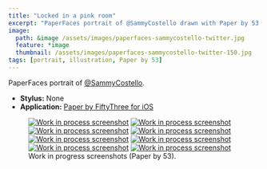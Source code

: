 ```yaml
---
title: "Locked in a pink room"
excerpt: "PaperFaces portrait of @SammyCostello drawn with Paper by 53 on an iPad."
image: 
  path: &image /assets/images/paperfaces-sammycostello-twitter.jpg 
  feature: *image
  thumbnail: /assets/images/paperfaces-sammycostello-twitter-150.jpg
tags: [portrait, illustration, Paper by 53]
---
```


PaperFaces portrait of <a href="http://twitter.com/SammyCostello">@SammyCostello</a>.

* **Stylus:** None
* **Application:** [Paper by FiftyThree for iOS](http://www.fiftythree.com/paper)

<figure class="half">
  <a href="{{ site.url }}/assets/images/paperfaces-sammycostello-process-1-lg.jpg"><img src="{{ site.url }}/assets/images/paperfaces-sammycostello-process-1-600.jpg" alt="Work in process screenshot"></a>
  <a href="{{ site.url }}/assets/images/paperfaces-sammycostello-process-2-lg.jpg"><img src="{{ site.url }}/assets/images/paperfaces-sammycostello-process-2-600.jpg" alt="Work in process screenshot"></a>
  <a href="{{ site.url }}/assets/images/paperfaces-sammycostello-process-3-lg.jpg"><img src="{{ site.url }}/assets/images/paperfaces-sammycostello-process-3-600.jpg" alt="Work in process screenshot"></a>
  <a href="{{ site.url }}/assets/images/paperfaces-sammycostello-process-4-lg.jpg"><img src="{{ site.url }}/assets/images/paperfaces-sammycostello-process-4-600.jpg" alt="Work in process screenshot"></a>
  <a href="{{ site.url }}/assets/images/paperfaces-sammycostello-process-5-lg.jpg"><img src="{{ site.url }}/assets/images/paperfaces-sammycostello-process-5-600.jpg" alt="Work in process screenshot"></a>
  <a href="{{ site.url }}/assets/images/paperfaces-sammycostello-process-6-lg.jpg"><img src="{{ site.url }}/assets/images/paperfaces-sammycostello-process-6-600.jpg" alt="Work in process screenshot"></a>
  <a href="{{ site.url }}/assets/images/paperfaces-sammycostello-process-7-lg.jpg"><img src="{{ site.url }}/assets/images/paperfaces-sammycostello-process-7-600.jpg" alt="Work in process screenshot"></a>
  <a href="{{ site.url }}/assets/images/paperfaces-sammycostello-process-8-lg.jpg"><img src="{{ site.url }}/assets/images/paperfaces-sammycostello-process-8-600.jpg" alt="Work in process screenshot"></a>
  <figcaption>Work in progress screenshots (Paper by 53).</figcaption>
</figure>
